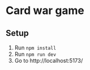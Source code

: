 # Card war game

## Setup

1. Run `npm install`
2. Run `npm run dev`
3. Go to http://localhost:5173/
